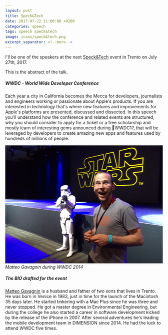 ```yaml
---
layout: post
title: Speck&Tech
date: 2017-07-22 11:00:00 +0200
categories: speech
tags: speech speck&tech
image: icons/speck&tech.png
excerpt_separator: <!--more-->
---
```


I'll be one of the speakers at the next [Speck&Tech](https://speckand.tech) event in Trento on July 27th, 2017.

This is the abstract of the talk.

##### WWDC - World Wide Developer Conference

Each year a city in California becomes the Mecca for developers, journalists and engineers working or passionate about Apple's products. If you are interested in technology that's where new features and improvements for Apple's platforms are presented, discussed and dissected. In this speech you'll understand how the conference and related events are structured, why you should consider to apply for a ticket or a free scholarship and mostly learn of interesting gems announced during WWDC17, that will be leveraged by developers to create amazing new apps and features used by hundreds of millions of people.

![Matteo Gavagnin during WWDC 2014](/assets/images/star-wars.jpg#center100s)
_Matteo Gavagnin during WWDC 2014_

<!--more-->

##### The BIO drafted for the event

[Matteo Gavagnin](https://macteo.it) is a husband and father of two sons that lives in Trento. He was born in Venice in 1983, just in time for the launch of the Macintosh 35 days later. He started tinkering with a Mac Plus since he was three and never stopped. He got a master degree in Environmental Engineering, but during the college he also started a career in software development kicked by the release of the iPhone in 2007. After several adventures he's leading the mobile development team in DIMENSION since 2014. He had the luck to attend WWDC five times.
